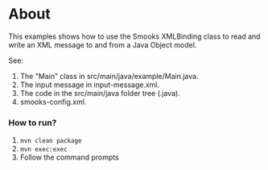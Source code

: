 About
=====

This examples shows how to use the Smooks XMLBinding class to read and write an XML message to and from a Java Object model.

See:

1. The "Main" class in src/main/java/example/Main.java.
2. The input message in input-message.xml.
3. The code in the src/main/java folder tree (.java).
4. smooks-config.xml.

### How to run?

1. `mvn clean package`
2. `mvn exec:exec`
3. Follow the command prompts
